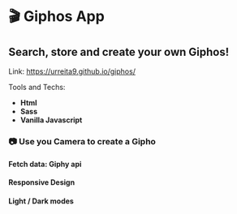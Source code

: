 <h1> 🎬 Giphos App </h1>

<h2> Search, store and create your own Giphos! </h2>

Link:
<a href= "https://urreita9.github.io/giphos/">https://urreita9.github.io/giphos/</a>

Tools and Techs:  
<ul>
  <li><b>Html</b></li>
  <li><b>Sass</b></li>
  <li><b>Vanilla Javascript</b></li>
</ul>  
<h3> 📷 Use you <b>Camera</b> to create a Gipho </h3>

<h4>Fetch data: Giphy api</h4>
<h4>Responsive Design</h4>
<h4>Light / Dark modes</h4>
